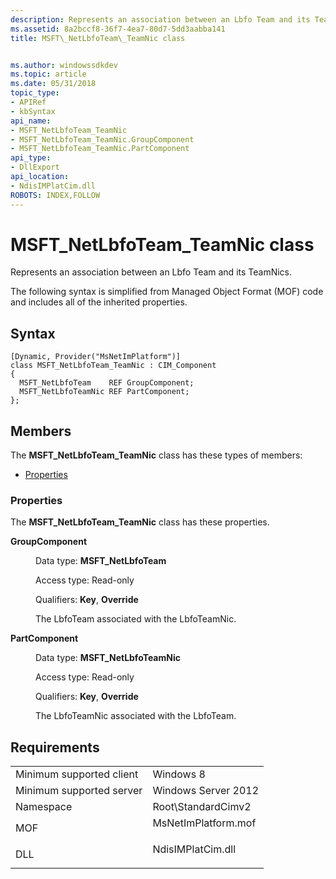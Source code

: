```yaml
---
description: Represents an association between an Lbfo Team and its TeamNics.
ms.assetid: 8a2bccf8-36f7-4ea7-80d7-5dd3aabba141
title: MSFT\_NetLbfoTeam\_TeamNic class


ms.author: windowssdkdev
ms.topic: article
ms.date: 05/31/2018
topic_type: 
- APIRef
- kbSyntax
api_name: 
- MSFT_NetLbfoTeam_TeamNic
- MSFT_NetLbfoTeam_TeamNic.GroupComponent
- MSFT_NetLbfoTeam_TeamNic.PartComponent
api_type: 
- DllExport
api_location: 
- NdisIMPlatCim.dll
ROBOTS: INDEX,FOLLOW
---
```


# MSFT\_NetLbfoTeam\_TeamNic class

Represents an association between an Lbfo Team and its TeamNics.

The following syntax is simplified from Managed Object Format (MOF) code and includes all of the inherited properties.

## Syntax

``` syntax
[Dynamic, Provider("MsNetImPlatform")]
class MSFT_NetLbfoTeam_TeamNic : CIM_Component
{
  MSFT_NetLbfoTeam    REF GroupComponent;
  MSFT_NetLbfoTeamNic REF PartComponent;
};
```

## Members

The **MSFT\_NetLbfoTeam\_TeamNic** class has these types of members:

-   [Properties](#properties)

### Properties

The **MSFT\_NetLbfoTeam\_TeamNic** class has these properties.

<dl> <dt>

**GroupComponent**
</dt> <dd> <dl> <dt>

Data type: **MSFT\_NetLbfoTeam**
</dt> <dt>

Access type: Read-only
</dt> <dt>

Qualifiers: **Key**, **Override**
</dt> </dl>

The LbfoTeam associated with the LbfoTeamNic.

</dd> <dt>

**PartComponent**
</dt> <dd> <dl> <dt>

Data type: **MSFT\_NetLbfoTeamNic**
</dt> <dt>

Access type: Read-only
</dt> <dt>

Qualifiers: **Key**, **Override**
</dt> </dl>

The LbfoTeamNic associated with the LbfoTeam.

</dd> </dl>

## Requirements



|                                     |                                                                                                |
|-------------------------------------|------------------------------------------------------------------------------------------------|
| Minimum supported client<br/> | Windows 8<br/>                                                                           |
| Minimum supported server<br/> | Windows Server 2012<br/>                                                                 |
| Namespace<br/>                | Root\\StandardCimv2<br/>                                                                 |
| MOF<br/>                      | <dl> <dt>MsNetImPlatform.mof</dt> </dl> |
| DLL<br/>                      | <dl> <dt>NdisIMPlatCim.dll</dt> </dl>   |



 

 




